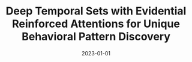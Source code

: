 ---
title: "Deep Temporal Sets with Evidential Reinforced Attentions for Unique Behavioral Pattern Discovery"
collection: publications
permalink: /publication/2023-DTS-ERA
date: 2023-01-01
venue: '2021 IEEE International Conference on Machine Learning (ICML)'
paperurl: '/files/pdf/research/ICML_2023_Reinforced_Deep_Set.pdf'

github: 'https://github.com/wdr123/DTS_ERA'
citation: ICML 2023 (In Press)
---